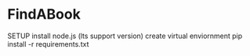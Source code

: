 # FindABook
SETUP
install node.js (lts support version)
create virtual enviornment
pip install -r requirements.txt
